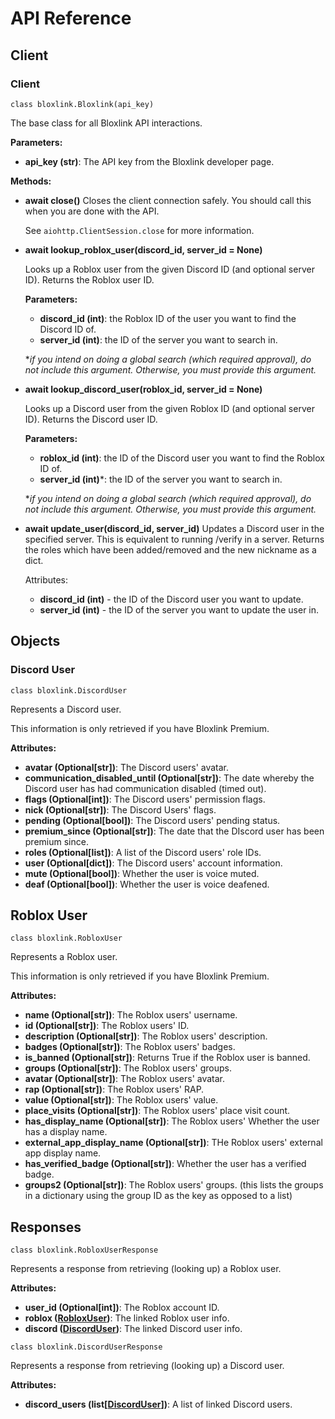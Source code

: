# API Reference

## Client
### Client

`class bloxlink.Bloxlink(api_key)`

The base class for all Bloxlink API interactions.

**Parameters:**
* **api_key (str)**: The API key from the Bloxlink developer page.

**Methods:**
* **await close()**
    Closes the client connection safely. You should call this when you are done with the API.
        
    See `aiohttp.ClientSession.close` for more information.

* **await lookup_roblox_user(discord_id, server_id = None)**
    
    Looks up a Roblox user from the given Discord ID (and optional server ID).
    Returns the Roblox user ID.

    **Parameters:**
    * **discord_id (int)**: the Roblox ID of the user you want to find the Discord ID of.
    * **server_id (int)**: the ID of the server you want to search in.
    
    \**if you intend on doing a global search (which required approval), do not include this argument.
    Otherwise, you must provide this argument.*

* **await lookup_discord_user(roblox_id, server_id = None)**

    Looks up a Discord user from the given Roblox ID (and optional server ID).
    Returns the Discord user ID.
    
    **Parameters:**   
    * **roblox_id (int)**: the ID of the Discord user you want to find the Roblox ID of.
    * **server_id (int)***: the ID of the server you want to search in.
    
    \**if you intend on doing a global search (which required approval), do not include this argument.
    Otherwise, you must provide this argument.*

* **await update_user(discord_id, server_id)**
    Updates a Discord user in the specified server. This is equivalent to running /verify in a server.
    Returns the roles which have been added/removed and the new nickname as a dict.
    
    Attributes:
    
    * **discord_id (int)** - the ID of the Discord user you want to update.
    * **server_id (int)** - the ID of the server you want to update the user in.

## Objects
### Discord User
`class bloxlink.DiscordUser`

Represents a Discord user.

This information is only retrieved if you have Bloxlink Premium.

**Attributes:**
* **avatar (Optional[str])**: The Discord users' avatar.
* **communication_disabled_until (Optional[str])**: The date whereby the Discord user has had communication disabled (timed out).
* **flags (Optional[int])**: The Discord users' permission flags.
* **nick (Optional[str])**:  The Discord Users' flags.
* **pending (Optional[bool])**: The Discord users' pending status.
* **premium_since (Optional[str])**: The date that the DIscord user has been premium since.
* **roles (Optional[list])**: A list of the Discord users' role IDs.
* **user (Optional[dict])**: The Discord users' account information.
* **mute (Optional[bool])**: Whether the user is voice muted.
* **deaf (Optional[bool])**: Whether the user is voice deafened.

## Roblox User
`class bloxlink.RobloxUser`

Represents a Roblox user.
    
This information is only retrieved if you have Bloxlink Premium.

**Attributes:**
* **name (Optional[str])**: The Roblox users' username.
* **id (Optional[str])**: The Roblox users' ID.
* **description (Optional[str])**: The Roblox users' description.
* **badges (Optional[str])**: The Roblox users' badges.
* **is_banned (Optional[str])**: Returns True if the Roblox user is banned.
* **groups (Optional[str])**: The Roblox users' groups.
* **avatar (Optional[str])**: The Roblox users' avatar.
* **rap (Optional[str])**: The Roblox users' RAP.
* **value (Optional[str])**: The Roblox users' value.
* **place_visits (Optional[str])**: The Roblox users' place visit count.
* **has_display_name (Optional[str])**: The Roblox users' Whether the user has a display name.
* **external_app_display_name (Optional[str])**: THe Roblox users' external app display name.
* **has_verified_badge (Optional[str])**: Whether the user has a verified badge.
* **groups2 (Optional[str])**: The Roblox users' groups. (this lists the groups in a dictionary using the group ID as the key as opposed to a list)

## Responses
`class bloxlink.RobloxUserResponse`

Represents a response from retrieving (looking up) a Roblox user.

**Attributes:**
* **user_id (Optional[int])**: The Roblox account ID.
* **roblox ([RobloxUser](#roblox-user))**: The linked Roblox user info.
* **discord ([DiscordUser](#discord-user))**: The linked Discord user info.

`class bloxlink.DiscordUserResponse`

Represents a response from retrieving (looking up) a Discord user.

**Attributes:**
* **discord_users (list[[DiscordUser](#discord-user)])**: A list of linked Discord users.
